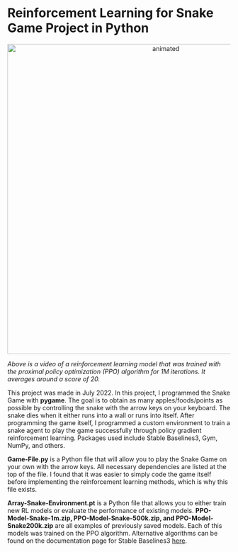 # Reinforcement Learning for Snake Game Project in Python

<p align="center">
  <img src="https://user-images.githubusercontent.com/113403062/189812492-6b03500b-57ed-4111-9453-ec6abd43befe.gif" alt="animated" width=700 heigt=700/>
</p>

*Above is a video of a reinforcement learning model that was trained with the proximal policy optimization (PPO) algorithm for 1M iterations. It averages around a score of 20.*

This project was made in July 2022. In this project, I programmed the Snake Game with **pygame**. The goal is to obtain as many apples/foods/points as possible by controlling the snake with the arrow keys on your keyboard. The snake dies when it either runs into a wall or runs into itself. After programming the game itself, I programmed a custom environment to train a snake agent to play the game successfully through policy gradient reinforcement learning. Packages used include Stable Baselines3, Gym, NumPy, and others.   

**Game-File.py** is a Python file that will allow you to play the Snake Game on your own with the arrow keys. All necessary dependencies are listed at the top of the file. I found that it was easier to simply code the game itself before implementing the reinforcement learning methods, which is why this file exists. 

**Array-Snake-Environment.pt** is a Python file that allows you to either train new RL models or evaluate the performance of existing models. **PPO-Model-Snake-1m.zip, PPO-Model-Snake-500k.zip, and PPO-Model-Snake200k.zip** are all examples of previously saved models. Each of this models was trained on the PPO algorithm. Alternative algorithms can be found on the documentation page for Stable Baselines3 [here](https://stable-baselines3.readthedocs.io/en/master/).
